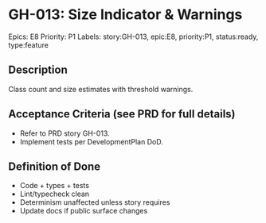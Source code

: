 # GH-013: Size Indicator & Warnings

Epics: E8
Priority: P1
Labels: story:GH-013, epic:E8, priority:P1, status:ready, type:feature

## Description
Class count and size estimates with threshold warnings.

## Acceptance Criteria (see PRD for full details)
- Refer to PRD story GH-013.
- Implement tests per DevelopmentPlan DoD.

## Definition of Done
- Code + types + tests
- Lint/typecheck clean
- Determinism unaffected unless story requires
- Update docs if public surface changes

